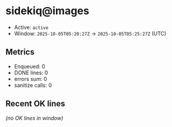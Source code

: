 # sidekiq@images

- Active: `active`
- Window: `2025-10-05T05:20:27Z` → `2025-10-05T05:25:27Z` (UTC)

## Metrics
- Enqueued: 0
- DONE lines: 0
- errors sum: 0
- sanitize calls: 0

## Recent OK lines
_(no OK lines in window)_
